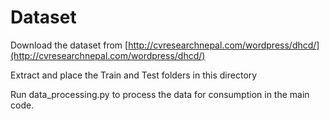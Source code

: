 # Dataset
Download the dataset from [http://cvresearchnepal.com/wordpress/dhcd/](http://cvresearchnepal.com/wordpress/dhcd/)

Extract and place the Train and Test folders in this directory

Run data_processing.py to process the data for consumption in the main code.
